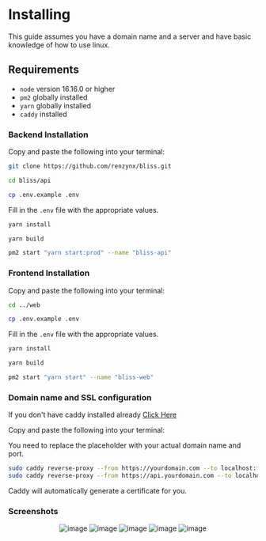 # Installing

This guide assumes you have a domain name and a server and have basic knowledge of how to use linux.

## Requirements

- `node` version 16.16.0 or higher
- `pm2` globally installed
- `yarn` globally installed
- `caddy` installed

### Backend Installation

Copy and paste the following into your terminal:

```bash
git clone https://github.com/renzynx/bliss.git

cd bliss/api

cp .env.example .env
```

Fill in the `.env` file with the appropriate values.

```bash
yarn install

yarn build

pm2 start "yarn start:prod" --name "bliss-api"
```

### Frontend Installation

Copy and paste the following into your terminal:

```bash
cd ../web

cp .env.example .env
```

Fill in the `.env` file with the appropriate values.

```bash
yarn install

yarn build

pm2 start "yarn start" --name "bliss-web"
```

### Domain name and SSL configuration

If you don't have caddy installed already
[Click Here](https://caddyserver.com/docs/install)

Copy and paste the following into your terminal:

You need to replace the placeholder with your actual domain name and port.

```bash
sudo caddy reverse-proxy --from https://yourdomain.com --to localhost:frontend-port
sudo caddy reverse-proxy --from https://api.yourdomain.com --to localhost:backend-port
```

Caddy will automatically generate a certificate for you.

### Screenshots

<p align="center">
  <img src="https://i.ibb.co/gJ7pC12/image.png" alt="image" border="0">
  <img src="https://i.ibb.co/5RvdxX6/image.png" alt="image" border="0">
  <img src="https://i.ibb.co/b2LzhGd/image.png" alt="image" border="0">
  <img src="https://i.ibb.co/84YP5pK/image.png" alt="image" border="0">
  <img src="https://i.ibb.co/DMdnrvX/image.png" alt="image" border="0">
</p>
